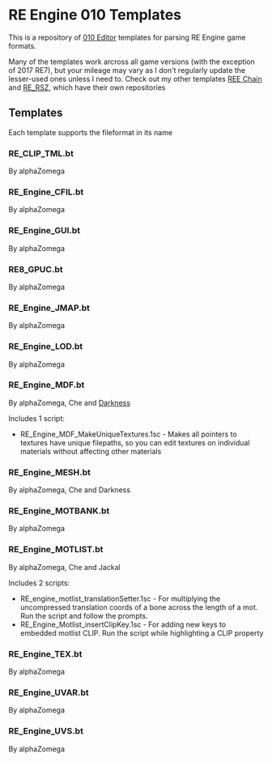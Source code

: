 # RE Engine 010 Templates

This is a repository of [010 Editor](https://sweetscape.com) templates for parsing RE Engine game formats.

Many of the templates work arcross all game versions (with the exception of 2017 RE7), but your mileage may vary as I don't regularly update the lesser-used ones unless I need to.
Check out my other templates [REE Chain](https://github.com/alphazolam/REE_Chain-Template) and [RE_RSZ](https://github.com/alphazolam/RE_RSZ), which have their own repositories


## Templates  
Each template supports the fileformat in its name

### RE_CLIP_TML.bt
By alphaZomega
	
### RE_Engine_CFIL.bt
By alphaZomega

### RE_Engine_GUI.bt
By alphaZomega
	
### RE8_GPUC.bt
By alphaZomega
	
### RE_Engine_JMAP.bt
By alphaZomega
	
### RE_Engine_LOD.bt
By alphaZomega
	
### RE_Engine_MDF.bt
By alphaZomega, Che and [Darkness](https://github.com/amir-120)

Includes 1 script:
- RE_Engine_MDF_MakeUniqueTextures.1sc - Makes all pointers to textures have unique filepaths, so you can edit textures on individual materials without affecting other materials
	
### RE_Engine_MESH.bt
By alphaZomega, Che and Darkness

### RE_Engine_MOTBANK.bt
By alphaZomega
	
### RE_Engine_MOTLIST.bt
By alphaZomega, Che and Jackal

Includes 2 scripts: 
- RE_engine_motlist_translationSetter.1sc - For multiplying the uncompressed translation coords of a bone across the length of a mot. Run the script and follow the prompts.
- RE_Engine_Motlist_insertClipKey.1sc - For adding new keys to embedded motlist CLIP. Run the script while highlighting a CLIP property
	
### RE_Engine_TEX.bt
By alphaZomega
	
### RE_Engine_UVAR.bt
By alphaZomega
	
### RE_Engine_UVS.bt
By alphaZomega
